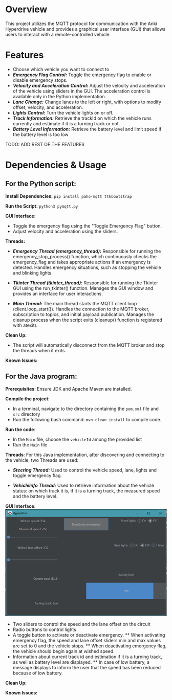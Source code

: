 # **Overview**

This project utilizes the MQTT protocol for communication with the Anki Hyperdrive vehicle and provides a graphical user interface (GUI) that allows users to interact with a remote-controlled vehicle.

# **Features**

-  Choose which vehicle you want to connect to
-  **_Emergency Flag Control:_** Toggle the emergency flag to enable or disable emergency stops.
-  **_Velocity and Acceleration Control:_** Adjust the velocity and acceleration of the vehicle using sliders in the GUI. The acceleration control is available only in the Python implementation.
-  **_Lane Change:_** Change lanes to the left or right, with options to modify offset, velocity, and acceleration.
-  **_Lights Control:_** Turn the vehicle lights on or off.
-  **_Track Information:_** Retrieve the trackId on which the vehicle runs currently and estimate if it is a turning track or not.
-  **_Battery Level Information:_** Retrieve the battery level and limit speed if the battery level is too low

TODO: ADD REST OF THE FEATURES

# Dependencies & Usage

## For the Python script:
    
  **Install Dependencies:**
    ```
    pip install paho-mqtt ttkbootstrap
    ```

  **Run the Script:**
    ```
    python3 pymqtt.py
    ```
    
  **GUI Interface:**
   - Toggle the emergency flag using the "Toggle Emergency Flag" button.
   - Adjust velocity and acceleration using the sliders.

**Threads:**

- **_Emergency Thread (emergency_thread):_**
        Responsible for running the emergency_stop_process() function, which continuously checks the emergency_flag and takes appropriate actions if an emergency is detected.
        Handles emergency situations, such as stopping the vehicle and blinking lights.

- **_Tkinter Thread (tkinter_thread):_**
        Responsible for running the Tkinter GUI using the run_tkinter() function.
        Manages the GUI window and provides an interface for user interactions.

- **_Main Thread:_**
        The main thread starts the MQTT client loop (client.loop_start()).
        Handles the connection to the MQTT broker, subscription to topics, and initial payload publication.
        Manages the cleanup process when the script exits (cleanup() function is registered with atexit).
  

**Clean Up:**
   - The script will automatically disconnect from the MQTT broker and stop the threads when it exits.

**Known Issues:**


## For the Java program:
**Prerequisites**: Ensure JDK and Apache Maven are installed.

**Compile the project**: 
* In a terminal, navigate to the directory containing the ``pom.xml`` file and ``src`` directory
* Run the following bash command: ``mvn clean install`` to compile code.

**Run the code**:
* In the ``Main`` file, choose the ``vehicleId`` among the provided list
* Run the ``Main`` file

**Threads**: For this Java implementation, after discovering and connecting to the vehicle, two Threads are used:

- **_Steering Thread:_** Used to control the vehicle speed, lane, lights and toggle emergency flag.
  
- **_VehicleInfo Thread:_** Used to retrieve information about the vehicle status: on which track it is, if it is a turning track, the measured speed and the battery level.

**GUI Interface:**
![Java GUI](img/java_gui.png "GUI implemented with Java")
* Two sliders to control the speed and the lane offset on the circuit
* Radio buttons to control lights
* A toggle button to activate or deactivate emergency. 
** When activating emergency flag, the speed and lane offset sliders min and max values are set to 0 and the vehicle stops.
** When deactivating emergency flag, the vehicle should begin again at wished speed.
* Information about current track id and estimation if it is a turning track, as well as battery level are displayed. 
** In case of low battery, a message displays to inform the user that the speed has been reduced because of low battery.

**Clean Up:**

**Known Issues:**
